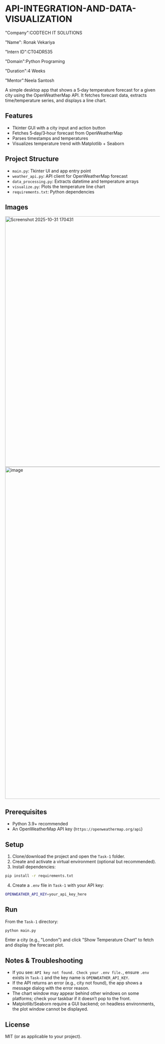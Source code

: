 # API-INTEGRATION-AND-DATA-VISUALIZATION

"Company":CODTECH IT SOLUTIONS

"Name": Ronak Vekariya

"Intern ID":CT04DR535

"Domain":Python Programing

"Duration":4 Weeks

"Mentor":Neela Santosh

A simple desktop app that shows a 5‑day temperature forecast for a given city using the OpenWeatherMap API. It fetches forecast data, extracts time/temperature series, and displays a line chart.

## Features

- Tkinter GUI with a city input and action button
- Fetches 5‑day/3‑hour forecast from OpenWeatherMap
- Parses timestamps and temperatures
- Visualizes temperature trend with Matplotlib + Seaborn

## Project Structure

- `main.py`: Tkinter UI and app entry point
- `weather_api.py`: API client for OpenWeatherMap forecast
- `data_processing.py`: Extracts datetime and temperature arrays
- `visualize.py`: Plots the temperature line chart
- `requirements.txt`: Python dependencies
## Images

<img width="1218" height="814" alt="Screenshot 2025-10-31 170431" src="https://github.com/user-attachments/assets/e43232c2-88fa-4cea-b8a4-8e2818968696" />

<img width="1919" height="1079" alt="image" src="https://github.com/user-attachments/assets/b2b1d979-cd6b-4dbe-960e-3f26a32be89f" />

## Prerequisites

- Python 3.9+ recommended
- An OpenWeatherMap API key (`https://openweathermap.org/api`)

## Setup

1. Clone/download the project and open the `Task-1` folder.
2. Create and activate a virtual environment (optional but recommended).
3. Install dependencies:

```bash
pip install -r requirements.txt
```

4. Create a `.env` file in `Task-1` with your API key:

```bash
OPENWEATHER_API_KEY=your_api_key_here
```

## Run

From the `Task-1` directory:

```bash
python main.py
```

Enter a city (e.g., "London") and click "Show Temperature Chart" to fetch and display the forecast plot.

## Notes & Troubleshooting

- If you see: `API key not found. Check your .env file.`, ensure `.env` exists in `Task-1` and the key name is `OPENWEATHER_API_KEY`.
- If the API returns an error (e.g., city not found), the app shows a message dialog with the error reason.
- The chart window may appear behind other windows on some platforms; check your taskbar if it doesn’t pop to the front.
- Matplotlib/Seaborn require a GUI backend; on headless environments, the plot window cannot be displayed.

## License

MIT (or as applicable to your project).
